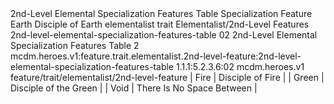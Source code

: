 <ability>
  <name>2nd-Level Elemental Specialization Features Table</name>
  <keywords>
    <keyword>Specialization</keyword>
  </keywords>
  <type>Feature</type>
  <distance>Earth</distance>
  <target>Disciple of Earth</target>
  <metadata>
    <class>elementalist</class>
    <feature_type>trait</feature_type>
    <file_dpath>Elementalist/2nd-Level Features</file_dpath>
    <item_id>2nd-level-elemental-specialization-features-table</item_id>
    <item_index>02</item_index>
    <item_name>2nd-Level Elemental Specialization Features Table</item_name>
    <level>2</level>
    <scc>mcdm.heroes.v1:feature.trait.elementalist.2nd-level-feature:2nd-level-elemental-specialization-features-table</scc>
    <scdc>1.1.1:5.2.3.6:02</scdc>
    <source>mcdm.heroes.v1</source>
    <type>feature/trait/elementalist/2nd-level-feature</type>
  </metadata>
  <effects>
    <effect type="mundane">| Fire           | Disciple of Fire          |
| Green          | Disciple of the Green     |
| Void           | There Is No Space Between |</effect>
  </effects>
</ability>
